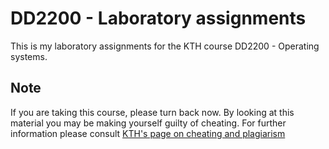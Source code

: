 DD2200 - Laboratory assignments
===============================

This is my laboratory assignments for the KTH course DD2200 - Operating systems.

Note
----

If you are taking this course, please turn back now.
By looking at this material you may be making yourself guilty of cheating.
For further information please consult [KTH's page on cheating and plagiarism](http://www.kth.se/en/student/studentliv/studentratt/fusk-och-plagiering-1.323885)